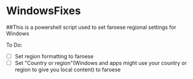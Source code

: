 # WindowsFixes

##This is a powershell script used to set faroese regional settings for Windows

To Do:
- [ ] Set region formatting to faroese
- [ ] Set "Country or region"(Windows and apps might use your country or region to give you local content) to faroese
